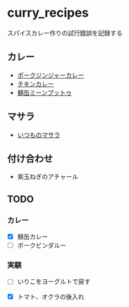 # curry_recipes
スパイスカレー作りの試行錯誤を記録する

## カレー
- [ポークジンジャーカレー](./pork_ginger_curry.md)
- [チキンカレー](./chicken_curry.md)
- [鯖缶ミーンプットゥ](./saba_minputu.md)

## マサラ
- [いつものマサラ](./masara.md)

## 付け合わせ
- 紫玉ねぎのアチャール

## TODO

### カレー  

- [x] 鯖缶カレー
- [ ] ポークビンダルー

### 実験
- [ ] いりこをヨーグルトで戻す
- [x] トマト、オクラの後入れ

